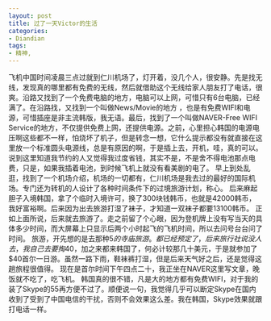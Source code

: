 ```yaml
---
layout: post
title: 过了一天Victor的生活
categories:
- Diandian
tags:
- 精神, 
---
```

飞机中国时间凌晨三点过就到仁川机场了，灯开着，没几个人，很安静。先是找无线，发现真的哪里都有免费的无线，然后就借助这个无线给家人朋友打了电话，很爽。沿路又找到了一个免费电脑的地方，电脑可以上网，可惜只有6台电脑，已经满了。在沿路找，又找到一个叫做News/Movie的地方 ，也是有免费WIFI和电源，可惜插座是非主流韩版，我无语。最后，找到了一个叫做NAVER-Free WIFI Service的地方，不仅提供免费上网，还提供电源。之前，心里担心韩国的电源电压啊这些都不一样，怕烧坏了机子，但是转念一想，它什么提示都没有就直接在这里放一个标准圆头电源线，总是有原因的啊，于是插上去，开机，哇，真的可以。说到这里知道我节约的人又觉得我过度省钱，其实不是，不是舍不得电池那点电费，只是，如果我插着电池，到时候飞机上就没有看美剧的电了。 早上到处乱逛，找到了一个机场介绍，机场的一切都有，仁川机场是我去过的最好的国际机场。专门还为转机的人设计了各种时间条件下的过境旅游计划，称心。 后来麻起胆子入境韩国，拿了个临时入境许可，换了300块钱韩币，也就是42000韩币，我好富裕啊。后来因为出去旅游打湿了袜子，才知道一双袜子都要13100韩币。 正如上面所说，后来就去旅游了。走之前留了个心眼，因为登机牌上没有写当天的具体多少时间，而大屏幕上只显示后两个小时起飞的飞机时间，所以去问号台台问了时间。 旅游，开先想的是去那种$5的寺庙旅游。都已经预定了，后来旅行社说没人去，我自己去要掏$40，加之来都来韩国了，何必计较那几十美元，于是就参加了$40首尔一日游。虽然一路下雨，鞋袜裤打湿，但是后来天气好之后，还是觉得这趟旅程很值得。 现在是首尔时间下午四点二十，我正坐在NAVER这里写文章，晚饭就不吃了，吃飞机。 韩国真的很不错，凡是大的地方都有免费WIFI，对于我的装了Skype的55再方便不过了。顺便说一句，我觉得几乎可以断定Skype在国内收到了受到了中国电信的干扰，否则不会效果这么差。我在韩国，Skype效果就跟打电话一样。
